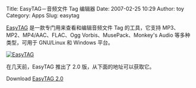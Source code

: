 Title: EasyTAG－音频文件 Tag 编辑器
Date: 2007-02-25 10:29
Author: toy
Category: Apps
Slug: easytag

[EasyTAG](http://easytag.sourceforge.net/)
是一款专门用来查看和编辑音频文件 Tag 的工具，它支持
MP3、MP2、MP4/AAC、FLAC、Ogg Vorbis、MusePack、Monkey's Audio
等多种类型，可用于 GNU/Linux 和 Windows 平台。

[![EasyTAG](http://i.linuxtoy.org/i/2007/02/easytag_s.png)](http://i.linuxtoy.org/i/2007/02/easytag.png)

在几天前，EasyTAG 推出了 2.0 版，从下面的地址可以获取它。

Download [EasyTAG 2.0](http://easytag.sourceforge.net/downloads.htm)
